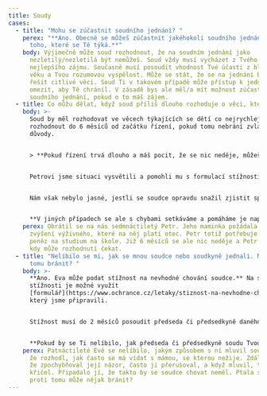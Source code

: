 ```yaml
---
title: Soudy
cases:
  - title: "Mohu se zúčastnit soudního jednání? "
    perex: "**Ano. Obecně se můžeš zúčastnit jakéhokoli soudního jednání, nejenom
      toho, které se Tě týká.**"
    body: Výjimečně může soud rozhodnout, že na soudním jednání jako
      nezletilý/nezletilá být nemůžeš. Soud vždy musí vycházet z Tvého
      nejlepšího zájmu. Současně musí posoudit vhodnost Tvé účasti z hlediska
      věku a Tvou rozumovou vyspělost. Může se stát, že se na jednání budou
      řešit citlivé věci. Soud Ti v takovém případě může přístup k jednání
      omezit, aby Tě chránil. V zásadě bys ale měl/a mít možnost zúčastnit se
      soudního jednání, pokud o to máš zájem.
  - title: Co můžu dělat, když soud příliš dlouho rozhoduje o věci, která se mě týká?
    body: >-
      Soud by měl rozhodovat ve věcech týkajících se dětí co nejrychleji. Měl by
      rozhodnout do 6 měsíců od začátku řízení, pokud tomu nebrání zvláštní
      důvody. 


      > **Pokud řízení trvá dlouho a máš pocit, že se nic neděje, můžeš i Ty podat stížnost na průtahy v řízení. Průtahem je dlouhá doba mezi jednotlivými úkony soudu, ke které není důvod. K sepsání stížnosti můžeš využít formulář, který najdeš [zde](https://www.ochrance.cz/letaky/stiznost-na-prutahy/formular_stiznosti-na-prutahy-v-soudnim-rizeni.pdf). Předseda nebo předsedkyně soudu musí na stížnost odpovědět do 30 dnů. Pokud na stížnost neodpoví, nebo pokud nebudeš s odpovědí spokojen/a, [napiš nám to](https://deti.ochrance.cz/kdo/jak/). Pokusím se Ti pomoci.**


      Petrovi jsme situaci vysvětili a pomohli mu s formulací stížnosti. Tu předseda soudu vyřídil. Podle něj ale k průtahům v řízení nedocházelo. Připustil, že řízení trvalo dlouho, ale vysvětlil mu, že to nebylo chybou soudu. Soudu se totiž nedařilo otci doručit žalobu.


      Nám však nebylo jasné, jestli se soudce opravdu snažil zjistit správnou adresu Petrova otce. Proto jsme to ověřili. Předsedovi soudu jsme museli dát za pravdu. Soudce se snažil situaci řešit a na několika úřadech ověřoval místo pobytu Petrova otce. Nakonec otce zastihl, žalobu doručil a po 7 měsících řízení vydal rozsudek. V tomto případě tedy předseda soudu při vyřizování stížnosti chybu neudělal. 


      **V jiných případech se ale s chybami setkáváme a pomáháme je napravit.** Třeba v případě holčičky, která byla po narození odebrána z péče rodičů. Soudu přitom trvalo 2 roky, než ve věci rozhodl. Více informací o tomto případu můžeš najít [zde](https://eso.ochrance.cz/Nalezene/Edit/8456).  Dalším příkladem byla žádost o zvýšení výživného pro holčičku se zdravotním postižením. V tomto případě soud rozhodoval více než 4 roky. Podrobnosti o tomto případu najdeš [zde](https://eso.ochrance.cz/Nalezene/Edit/7392).
    perex: Obrátil se na nás sedmnáctiletý Petr. Jeho maminka požádala soud o
      zvýšení výživného, které na něj platí otec. Petr totiž potřebuje více
      peněz na studium na škole. Již 6 měsíců se ale nic neděje a Petr nevěděl,
      kdy může rozhodnutí čekat.
  - title: "Nelíbilo se mi, jak se mnou soudce nebo soudkyně jednali. Mohu se proti
      tomu bránit? "
    body: >-
      **Ano. Eva může podat stížnost na nevhodné chování soudce.** Na sepsání
      stížnosti je možné využít
      [formulář](https://www.ochrance.cz/letaky/stiznost-na-nevhodne-chovani-soudnich-osob/formular_stiznost-na-nevhodne-chovani.pdf),
      který jsme připravili.


      Stížnost musí do 2 měsíců posoudit předseda či předsedkyně daného soudu. Ověří přitom, zda chování soudce bylo opravdu nevhodné. Každý člověk totiž může vnímat chování jinak. Úkolem předsedy soudu je tak posoudit, zda to, co se Ti na postupu soudce či soudkyně nelíbilo, bylo opravdu ze strany soudce nevhodné. Pokud zjistí, že se soudce nebo soudkyně chovali nevhodně, musí přijmout opatření, aby se to příště neopakovalo. Může například věc se soudcem projednat, nebo mu třeba uložit důtku.


      **Pokud by se Ti nelíbilo, jak předseda či předsedkyně soudu Tvou stížnost vyřídili, napiš [nám](https://deti.ochrance.cz/kdo/jak/). Můžeme to s nimi řešit.**
    perex: Patnáctileté Evě se nelíbilo, jakým způsobem s ní mluvil soudce předtím,
      že rozhodl, jak často se má vídat s mámou, se kterou nežije. Zdálo se jí,
      že zpochybňoval její názor, často ji přerušoval, a když mluvil, takřka
      křičel. Připadalo jí, že takto by se soudce chovat neměl. Ptala se, zda se
      proti tomu může nějak bránit?
---
```

